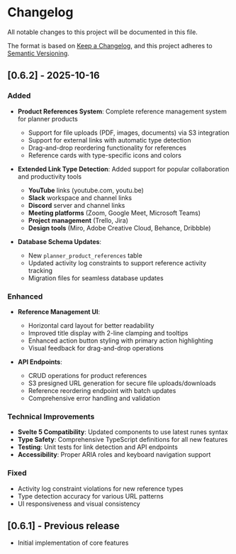 # Changelog

All notable changes to this project will be documented in this file.

The format is based on [Keep a Changelog](https://keepachangelog.com/en/1.0.0/),
and this project adheres to [Semantic Versioning](https://semver.org/spec/v2.0.0.html).

## [0.6.2] - 2025-10-16

### Added
- **Product References System**: Complete reference management system for planner products
  - Support for file uploads (PDF, images, documents) via S3 integration
  - Support for external links with automatic type detection
  - Drag-and-drop reordering functionality for references
  - Reference cards with type-specific icons and colors

- **Extended Link Type Detection**: Added support for popular collaboration and productivity tools
  - **YouTube** links (youtube.com, youtu.be)
  - **Slack** workspace and channel links
  - **Discord** server and channel links  
  - **Meeting platforms** (Zoom, Google Meet, Microsoft Teams)
  - **Project management** (Trello, Jira)
  - **Design tools** (Miro, Adobe Creative Cloud, Behance, Dribbble)

- **Database Schema Updates**:
  - New `planner_product_references` table
  - Updated activity log constraints to support reference activity tracking
  - Migration files for seamless database updates

### Enhanced
- **Reference Management UI**:
  - Horizontal card layout for better readability
  - Improved title display with 2-line clamping and tooltips
  - Enhanced action button styling with primary action highlighting
  - Visual feedback for drag-and-drop operations

- **API Endpoints**:
  - CRUD operations for product references
  - S3 presigned URL generation for secure file uploads/downloads
  - Reference reordering endpoint with batch updates
  - Comprehensive error handling and validation

### Technical Improvements
- **Svelte 5 Compatibility**: Updated components to use latest runes syntax
- **Type Safety**: Comprehensive TypeScript definitions for all new features
- **Testing**: Unit tests for link detection and API endpoints
- **Accessibility**: Proper ARIA roles and keyboard navigation support

### Fixed
- Activity log constraint violations for new reference types
- Type detection accuracy for various URL patterns
- UI responsiveness and visual consistency

## [0.6.1] - Previous release
- Initial implementation of core features
